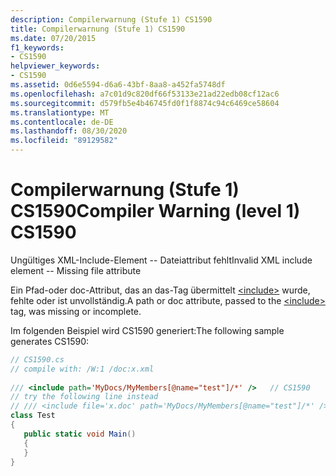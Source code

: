 ```yaml
---
description: Compilerwarnung (Stufe 1) CS1590
title: Compilerwarnung (Stufe 1) CS1590
ms.date: 07/20/2015
f1_keywords:
- CS1590
helpviewer_keywords:
- CS1590
ms.assetid: 0d6e5594-d6a6-43bf-8aa8-a452fa5748df
ms.openlocfilehash: a7c01d9c820df66f53133e21ad22edb08cf12ac6
ms.sourcegitcommit: d579fb5e4b46745fd0f1f8874c94c6469ce58604
ms.translationtype: MT
ms.contentlocale: de-DE
ms.lasthandoff: 08/30/2020
ms.locfileid: "89129582"
---
```

# <a name="compiler-warning-level-1-cs1590"></a><span data-ttu-id="6d998-103">Compilerwarnung (Stufe 1) CS1590</span><span class="sxs-lookup"><span data-stu-id="6d998-103">Compiler Warning (level 1) CS1590</span></span>
<span data-ttu-id="6d998-104">Ungültiges XML-Include-Element -- Dateiattribut fehlt</span><span class="sxs-lookup"><span data-stu-id="6d998-104">Invalid XML include element -- Missing file attribute</span></span>  
  
 <span data-ttu-id="6d998-105">Ein Pfad-oder doc-Attribut, das an das-Tag übermittelt [\<include>](../programming-guide/xmldoc/include.md) wurde, fehlte oder ist unvollständig.</span><span class="sxs-lookup"><span data-stu-id="6d998-105">A path or doc attribute, passed to the [\<include>](../programming-guide/xmldoc/include.md) tag, was missing or incomplete.</span></span>  
  
 <span data-ttu-id="6d998-106">Im folgenden Beispiel wird CS1590 generiert:</span><span class="sxs-lookup"><span data-stu-id="6d998-106">The following sample generates CS1590:</span></span>  
  
```csharp  
// CS1590.cs  
// compile with: /W:1 /doc:x.xml  
  
/// <include path='MyDocs/MyMembers[@name="test"]/*' />   // CS1590  
// try the following line instead  
// /// <include file='x.doc' path='MyDocs/MyMembers[@name="test"]/*' />  
class Test  
{  
   public static void Main()  
   {  
   }  
}  
```
